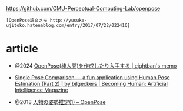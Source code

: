 https://github.com/CMU-Perceptual-Computing-Lab/openpose

    [OpenPose論文メモ http://yusuke-ujitoko.hatenablog.com/entry/2017/07/22/022416]

# article

- @2024 [OpenPose(棒人間)を作成したり入手する | eightban&#039;s memo](https://memo.eightban.com/stable-diffusion/openpose)

- [Single Pose Comparison — a fun application using Human Pose Estimation (Part 2) | by bilgeckers | Becoming Human: Artificial Intelligence Magazine](https://becominghuman.ai/single-pose-comparison-a-fun-application-using-human-pose-estimation-part-2-4fd16a8bf0d3)

- @2018 [人物の姿勢推定(1) – OpenPose](https://news.mynavi.jp/article/cv_future-47/)
